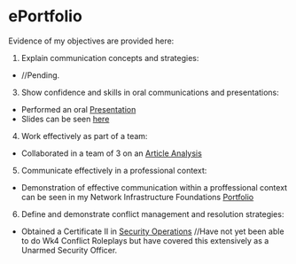 # ePortfolio
Evidence of my objectives are provided here:
1. Explain communication concepts and strategies:
- //Pending.
3. Show confidence and skills in oral communications and presentations: 
- Performed an oral [Presentation](Week7PracticePresentation.mp4)
- Slides can be seen [here](Week7PracticePresentationSlides.pptx)
4. Work effectively as part of a team:
- Collaborated in a team of 3 on an [Article Analysis](MobWritingGroupAnalysisMichael.docx)
5. Communicate effectively in a professional context:
- Demonstration of effective communication within a proffessional context can be seen in my Network Infrastructure Foundations [Portfolio](NeworkInfrastructurePortfolio1.docx)
6. Define and demonstrate conflict management and resolution strategies:
- Obtained a Certificate II in [Security Operations](SecurityOperations.pdf) //Have not yet been able to do Wk4 Conflict Roleplays but have covered this extensively as a Unarmed Security Officer. 
